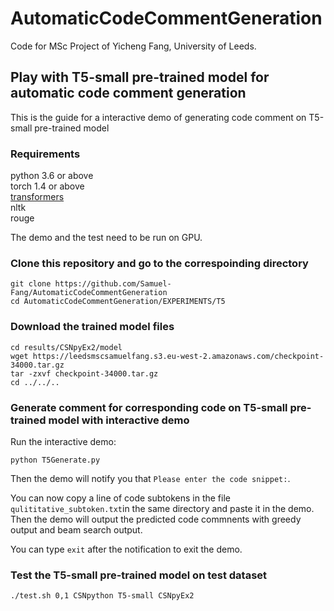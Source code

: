 # AutomaticCodeCommentGeneration
Code for MSc Project of Yicheng Fang, University of Leeds.
## Play with T5-small pre-trained model for automatic code comment generation
This is the guide for a interactive demo of generating code comment on T5-small pre-trained model
### Requirements
python 3.6 or above  
torch 1.4 or above  
[transformers](https://github.com/huggingface/transformers)  
nltk  
rouge   
  
The demo and the test need to be run on GPU.
### Clone this repository and go to the correspoinding directory
```
git clone https://github.com/Samuel-Fang/AutomaticCodeCommentGeneration
cd AutomaticCodeCommentGeneration/EXPERIMENTS/T5
```
### Download the trained model files
```
cd results/CSNpyEx2/model
wget https://leedsmscsamuelfang.s3.eu-west-2.amazonaws.com/checkpoint-34000.tar.gz
tar -zxvf checkpoint-34000.tar.gz
cd ../../..
```
### Generate comment for corresponding code on T5-small pre-trained model with interactive demo
Run the interactive demo:  
```
python T5Generate.py
```
Then the demo will notify you that ```Please enter the code snippet:```.  
  
You can now copy a line of code subtokens in the file ```qulititative_subtoken.txt```in the same directory and paste it in the demo. Then the demo will output the predicted code commnents with greedy output and beam search output.  
  
You can type ```exit``` after the notification to exit the demo.

### Test the T5-small pre-trained model on test dataset
```
./test.sh 0,1 CSNpython T5-small CSNpyEx2
```
